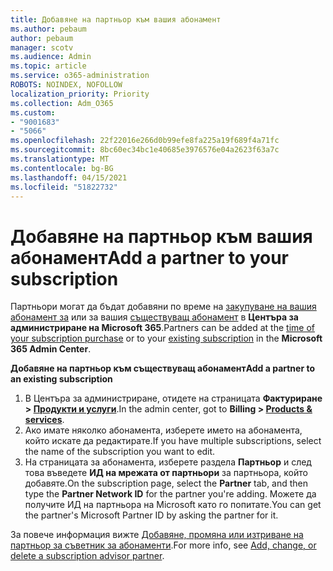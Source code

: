 ```yaml
---
title: Добавяне на партньор към вашия абонамент
ms.author: pebaum
author: pebaum
manager: scotv
ms.audience: Admin
ms.topic: article
ms.service: o365-administration
ROBOTS: NOINDEX, NOFOLLOW
localization_priority: Priority
ms.collection: Adm_O365
ms.custom:
- "9001683"
- "5066"
ms.openlocfilehash: 22f22016e266d0b99efe8fa225a19f689f4a71fc
ms.sourcegitcommit: 8bc60ec34bc1e40685e3976576e04a2623f63a7c
ms.translationtype: MT
ms.contentlocale: bg-BG
ms.lasthandoff: 04/15/2021
ms.locfileid: "51822732"
---
```

# <a name="add-a-partner-to-your-subscription"></a><span data-ttu-id="e8539-102">Добавяне на партньор към вашия абонамент</span><span class="sxs-lookup"><span data-stu-id="e8539-102">Add a partner to your subscription</span></span>

<span data-ttu-id="e8539-103">Партньори могат да бъдат добавяни по време на [закупуване на вашия абонамент за](https://docs.microsoft.com/microsoft-365/admin/misc/add-partner?view=o365-worldwide#add-a-partner-at-the-time-of-purchase) или за вашия [съществуващ абонамент](https://docs.microsoft.com/microsoft-365/admin/misc/add-partner?view=o365-worldwide#add-a-partner-to-an-existing-subscription) в **Центъра за администриране на Microsoft 365**.</span><span class="sxs-lookup"><span data-stu-id="e8539-103">Partners can be added at the [time of your subscription purchase](https://docs.microsoft.com/microsoft-365/admin/misc/add-partner?view=o365-worldwide#add-a-partner-at-the-time-of-purchase) or to your [existing subscription](https://docs.microsoft.com/microsoft-365/admin/misc/add-partner?view=o365-worldwide#add-a-partner-to-an-existing-subscription) in the **Microsoft 365 Admin Center**.</span></span>

<span data-ttu-id="e8539-104">**Добавяне на партньор към съществуващ абонамент**</span><span class="sxs-lookup"><span data-stu-id="e8539-104">**Add a partner to an existing subscription**</span></span>

1. <span data-ttu-id="e8539-105">В Центъра за администриране, отидете на страницата **Фактуриране > [Продукти и услуги](https://go.microsoft.com/fwlink/p/?linkid=842054)**.</span><span class="sxs-lookup"><span data-stu-id="e8539-105">In the admin center, got to **Billing > [Products & services](https://go.microsoft.com/fwlink/p/?linkid=842054)**.</span></span> 
2. <span data-ttu-id="e8539-106">Ако имате няколко абонамента, изберете името на абонамента, който искате да редактирате.</span><span class="sxs-lookup"><span data-stu-id="e8539-106">If you have multiple subscriptions, select the name of the subscription you want to edit.</span></span> 
3. <span data-ttu-id="e8539-107">На страницата за абонамента, изберете раздела **Партньор** и след това въведете **ИД на мрежата от партньори** за партньора, който добавяте.</span><span class="sxs-lookup"><span data-stu-id="e8539-107">On the subscription page, select the **Partner** tab, and then type the **Partner Network ID** for the partner you're adding.</span></span> <span data-ttu-id="e8539-108">Можете да получите ИД на партньора на Microsoft като го попитате.</span><span class="sxs-lookup"><span data-stu-id="e8539-108">You can get the partner's Microsoft Partner ID by asking the partner for it.</span></span> 

<span data-ttu-id="e8539-109">За повече информация вижте [Добавяне, промяна или изтриване на партньор за съветник за абонаменти](https://docs.microsoft.com/microsoft-365/admin/misc/add-partner).</span><span class="sxs-lookup"><span data-stu-id="e8539-109">For more info, see [Add, change, or delete a subscription advisor partner](https://docs.microsoft.com/microsoft-365/admin/misc/add-partner).</span></span> 
